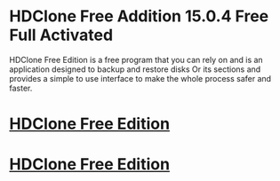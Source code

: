 # HDClone Free Addition 15.0.4 Free Full Activated

HDClone Free Edition is a free program that you can rely on and is an application designed to backup and restore disks Or its sections and provides a simple to use interface to make the whole process safer and faster.

# [HDClone Free Edition](https://techsoft.cc/)

# [HDClone Free Edition](https://techsoft.cc/)
